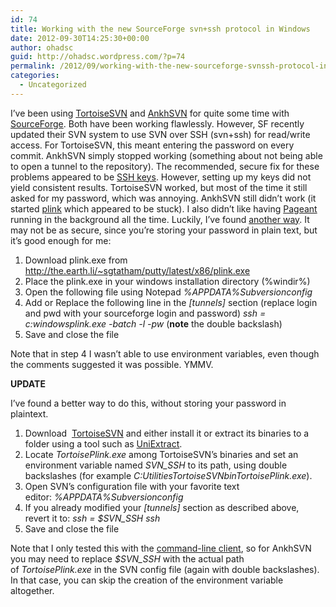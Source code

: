 ```yaml
---
id: 74
title: Working with the new SourceForge svn+ssh protocol in Windows
date: 2012-09-30T14:25:30+00:00
author: ohadsc
guid: http://ohadsc.wordpress.com/?p=74
permalink: /2012/09/working-with-the-new-sourceforge-svnssh-protocol-in-windows/
categories:
  - Uncategorized
---
```

I&#8217;ve been using [TortoiseSVN](http://tortoisesvn.net/) and [AnkhSVN](http://ankhsvn.open.collab.net/) for quite some time with [SourceForge](https://sourceforge.net/). Both have been working flawlessly. However, SF recently updated their SVN system to use SVN over SSH (svn+ssh) for read/write access. For TortoiseSVN, this meant entering the password on every commit. AnkhSVN simply stopped working (something about not being able to open a tunnel to the repository). The recommended, secure fix for these problems appeared to be [SSH keys](https://sourceforge.net/apps/trac/sourceforge/wiki/SSH%20keys). However, setting up my keys did not yield consistent results. TortoiseSVN worked, but most of the time it still asked for my password, which was annoying. AnkhSVN still didn&#8217;t work (it started [plink](http://the.earth.li/~sgtatham/putty/0.53b/htmldoc/Chapter7.html) which appeared to be stuck). I also didn&#8217;t like having [Pageant](http://the.earth.li/~sgtatham/putty/0.58/htmldoc/Chapter9.html) running in the background all the time. Luckily, I&#8217;ve found [another way](https://sourceforge.net/p/mcebuddy2x/wiki/Developer%20Access%20to%20SVN%20Code%20Repository/). It may not be as secure, since you&#8217;re storing your password in plain text, but it&#8217;s good enough for me:

  1. Download plink.exe from <a href="http://the.earth.li/%7Esgtatham/putty/latest/x86/plink.exe" rel="nofollow">http://the.earth.li/~sgtatham/putty/latest/x86/plink.exe</a>
  2. Place the plink.exe in your windows installation directory (%windir%)
  3. Open the following file using Notepad _%APPDATA%Subversionconfig_
  4. Add or Replace the following line in the _[tunnels]_ section (replace login and pwd with your sourceforge login and password) _ssh = c:windowsplink.exe -batch -l <LOGIN> -pw <PWD>_ (**note** the double backslash)
  5. Save and close the file

Note that in step 4 I wasn&#8217;t able to use environment variables, even though the comments suggested it was possible. YMMV.

**UPDATE**

I&#8217;ve found a better way to do this, without storing your password in plaintext.

  1. Download  [TortoiseSVN](http://tortoisesvn.net/downloads.html) and either install it or extract its binaries to a folder using a tool such as [UniExtract](http://legroom.net/software/uniextract).
  2. Locate _TortoisePlink.exe_ among TortoiseSVN&#8217;s binaries and set an environment variable named _SVN_SSH_ to its path, using double backslashes (for example _C:UtilitiesTortoiseSVNbinTortoisePlink.exe_).
  3. Open SVN&#8217;s configuration file with your favorite text editor: _%APPDATA%Subversionconfig_
  4. If you already modified your _[tunnels]_ section as described above, revert it to: _ssh = $SVN_SSH ssh_
  5. Save and close the file

Note that I only tested this with the [command-line client](https://sourceforge.net/projects/win32svn/), so for AnkhSVN you may need to replace _$SVN_SSH_ with the actual path of _TortoisePlink.exe_ in the SVN config file (again with double backslashes). In that case, you can skip the creation of the environment variable altogether.